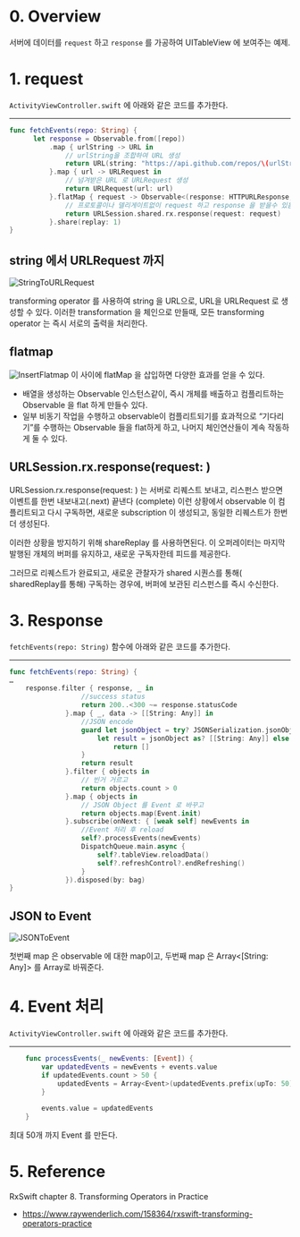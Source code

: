 # 0. Overview
서버에 데이터를 `request` 하고 `response` 를 가공하여 UITableView 에 보여주는 예제.

# 1. request
`ActivityViewController.swift` 에 아래와 같은 코드를 추가한다.

---

```swift
func fetchEvents(repo: String) {
      let response = Observable.from([repo])
          .map { urlString -> URL in
              // urlString을 조합하여 URL 생성
              return URL(string: "https://api.github.com/repos/\(urlString)/events")! 
          }.map { url -> URLRequest in
              // 넘겨받은 URL 로 URLRequest 생성
              return URLRequest(url: url) 
          }.flatMap { request -> Observable<(response: HTTPURLResponse, data: Data)> in
              // 프로토콜이나 델리게이트없이 request 하고 response 을 받을수 있음.
              return URLSession.shared.rx.response(request: request) 
          }.share(replay: 1) 
}
```

## string 에서 URLRequest 까지
![StringToURLRequest](https://github.com/KxCoding/RxSwiftStudy/blob/master/Operators/TransformingOperator/Images/StringToURLRequest.png)

transforming operator 를 사용하여 string 을 URL으로, URL을 URLRequest 로 생성할 수 있다.
이러한 transformation 을 체인으로 만들때, 모든 transforming operator 는 즉시 서로의 출력을 처리한다.
## flatmap
![InsertFlatmap](https://github.com/KxCoding/RxSwiftStudy/blob/master/Operators/TransformingOperator/Images/InsertFlatmap.png)
이 사이에 flatMap 을 삽입하면 다양한 효과를 얻을 수 있다.
* 배열을 생성하는 Observable 인스턴스같이, 즉시 개체를 배출하고 컴플리트하는 Observable 을 flat 하게 만들수 있다.
* 일부 비동기 작업을 수행하고 observable이 컴플리트되기를 효과적으로 “기다리기”를 수행하는 Observable 들을 flat하게 하고, 나머지 체인연산들이 계속 작동하게 둘 수 있다.

## URLSession.rx.response(request: )
URLSession.rx.response(request: ) 는 서버로 리퀘스트 보내고, 리스펀스 받으면 이벤트를 한번 내보내고(.next) 끝낸다 (complete)
이런 상황에서 observable 이 컴플리트되고 다시 구독하면, 새로운 subscription 이 생성되고, 동일한 리퀘스트가 한번 더 생성된다.

이러한 상황을 방지하기 위해 shareReplay 를 사용하면된다. 
이 오퍼레이터는 마지막 발행된 개체의 버퍼를 유지하고, 새로운 구독자한테 피드를 제공한다.

그러므로 리퀘스트가 완료되고, 새로운 관찰자가 shared 시퀀스를 통해( sharedReplay를 통해) 구독하는 경우에, 버퍼에 보관된 리스펀스를 즉시 수신한다.

# 3. Response
`fetchEvents(repo: String)` 함수에 아래와 같은 코드를 추가한다.

---

```swift
func fetchEvents(repo: String) {
…
    response.filter { response, _ in
                  //success status 
                  return 200..<300 ~= response.statusCode 
              }.map { _, data -> [[String: Any]] in
                  //JSON encode
                  guard let jsonObject = try? JSONSerialization.jsonObject(with: data, options: []),
                      let result = jsonObject as? [[String: Any]] else {
                          return []
                  }
                  return result 
              }.filter { objects in
                  // 빈거 거르고
                  return objects.count > 0 
              }.map { objects in
                  // JSON Object 를 Event 로 바꾸고
                  return objects.map(Event.init) 
              }.subscribe(onNext: { [weak self] newEvents in
                  //Event 처리 후 reload
                  self?.processEvents(newEvents)
                  DispatchQueue.main.async {
                      self?.tableView.reloadData()
                      self?.refreshControl?.endRefreshing()
                  }
              }).disposed(by: bag)
} 
```

## JSON to Event
![JSONToEvent](https://github.com/KxCoding/RxSwiftStudy/blob/master/Operators/TransformingOperator/Images/JSONToEvent.png)

첫번째 map 은 observable 에 대한 map이고, 두번째 map 은 Array<[String: Any]> 를 Array<Event>로 바꿔준다.

# 4. Event 처리 
`ActivityViewController.swift` 에 아래와 같은 코드를 추가한다.

---
```swift
    func processEvents(_ newEvents: [Event]) {
        var updatedEvents = newEvents + events.value
        if updatedEvents.count > 50 {
            updatedEvents = Array<Event>(updatedEvents.prefix(upTo: 50))
        }
        
        events.value = updatedEvents
    }
```
최대 50개 까지 Event 를 만든다.

# 5. Reference
RxSwift chapter 8. Transforming Operators in Practice
* <https://www.raywenderlich.com/158364/rxswift-transforming-operators-practice>
